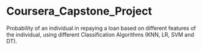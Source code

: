 # Coursera_Capstone_Project

Probability of an individual in repaying a loan based on different features of the individual,
using different Classification Algorithms (KNN, LR, SVM and DT).
